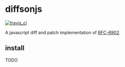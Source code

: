 # diffsonjs

[![travis_ci](https://img.shields.io/travis/henoc/diffsonjs.svg)](https://travis-ci.org/henoc/diffsonjs)

A javascript diff and patch implementation of [RFC-6902](https://tools.ietf.org/html/rfc6902).

## install

TODO
